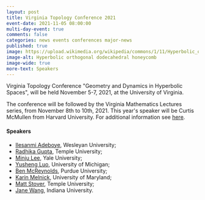 ```yaml
---
layout: post
title: Virginia Topology Conference 2021
event-date: 2021-11-05 08:00:00
multi-day-event: true
comments: false
categories: news events conferences major-news
published: true
image: https://upload.wikimedia.org/wikipedia/commons/1/11/Hyperbolic_orthogonal_dodecahedral_honeycomb.png
image-alt: Hyperbolic orthogonal dodecahedral honeycomb
image-wide: true
more-text: Speakers
---
```


Virginia Topology Conference
"Geometry and Dynamics in Hyperbolic Spaces", 
will be held November 5-7, 2021, at the University of Virginia. 

The conference will be followed by the Virginia Mathematics Lectures series, from November 8th to 10th, 2021. This year's speaker will be Curtis McMullen from Harvard University. For additional information see <a href="https://math.virginia.edu/ims/lectures/curtis-mcmullen/">here</a>.

<!--more-->

<h4>Speakers</h4>
<ul>
    <li><a href="http://iadeboye.faculty.wesleyan.edu/">Ilesanmi Adeboye</a>, Wesleyan University;</li>
    <li><a href="https://sites.google.com/view/radhikag">Radhika Gupta</a>, Temple University;</li>
    <li><a href="https://sites.google.com/a/yale.edu/minju-lee/home">Minju Lee</a>, Yale University;</li>
    <li><a href="https://sites.google.com/view/yushengmath">Yusheng Luo</a>, University of Michigan;</li>
    <li><a href="https://sites.google.com/site/dmcreyn/home">Ben McReynolds</a>, Purdue University;</li>
    <li><a href="http://www.math.umd.edu/~kmelnick/">Karin Melnick</a>, University of Maryland;</li>
    <li><a href="https://math.temple.edu/~tuf27009/index.html">Matt Stover</a>, Temple University;</li>
    <li><a href="https://wangjan.pages.iu.edu/#_ga=2.87230936.1927100911.1628551362-1589283902.1628551362">Jane Wang</a>, Indiana University.</li>
</ul>